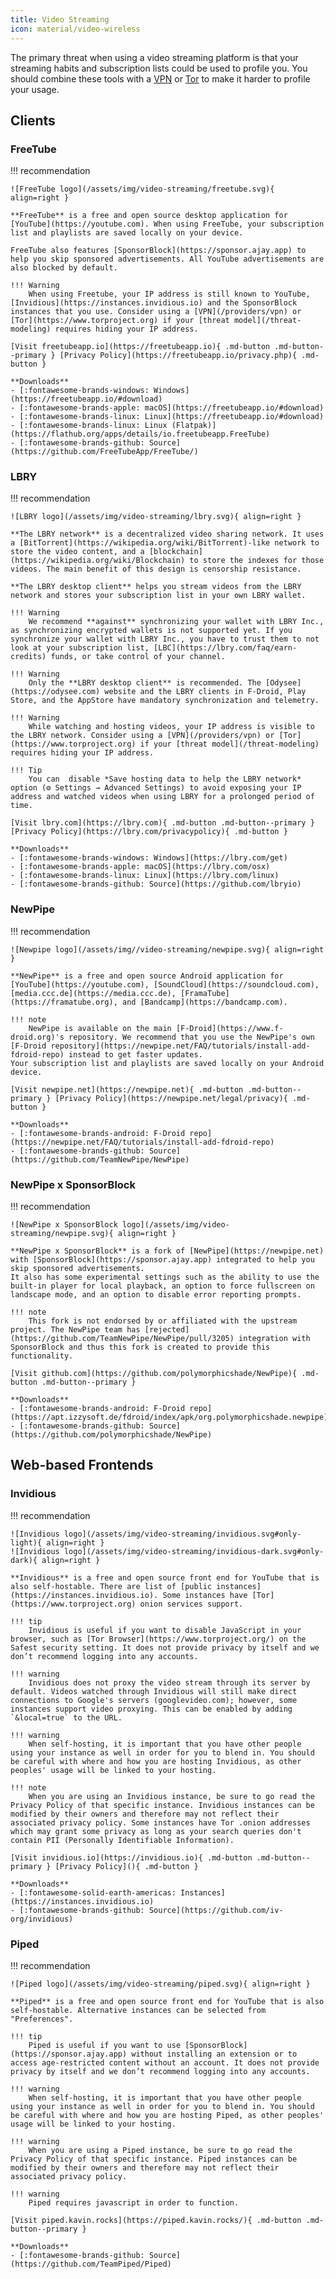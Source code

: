 ```yaml
---
title: Video Streaming
icon: material/video-wireless
---
```

The primary threat when using a video streaming platform is that your streaming habits and subscription lists could be used to profile you. You should combine these tools with a [VPN](/providers/vpn/) or [Tor](https://www.torproject.org/) to make it harder to profile your usage.

## Clients
###  FreeTube

!!! recommendation

    ![FreeTube logo](/assets/img/video-streaming/freetube.svg){ align=right }

    **FreeTube** is a free and open source desktop application for [YouTube](https://youtube.com). When using FreeTube, your subscription list and playlists are saved locally on your device.

    FreeTube also features [SponsorBlock](https://sponsor.ajay.app) to help you skip sponsored advertisements. All YouTube advertisements are also blocked by default.

    !!! Warning
        When using Freetube, your IP address is still known to YouTube, [Invidious](https://instances.invidious.io) and the SponsorBlock instances that you use. Consider using a [VPN](/providers/vpn) or [Tor](https://www.torproject.org) if your [threat model](/threat-modeling) requires hiding your IP address.

    [Visit freetubeapp.io](https://freetubeapp.io){ .md-button .md-button--primary } [Privacy Policy](https://freetubeapp.io/privacy.php){ .md-button }

    **Downloads**
    - [:fontawesome-brands-windows: Windows](https://freetubeapp.io/#download)
    - [:fontawesome-brands-apple: macOS](https://freetubeapp.io/#download)
    - [:fontawesome-brands-linux: Linux](https://freetubeapp.io/#download)
    - [:fontawesome-brands-linux: Linux (Flatpak)](https://flathub.org/apps/details/io.freetubeapp.FreeTube)
    - [:fontawesome-brands-github: Source](https://github.com/FreeTubeApp/FreeTube/)

### LBRY
!!! recommendation

    ![LBRY logo](/assets/img/video-streaming/lbry.svg){ align=right }

    **The LBRY network** is a decentralized video sharing network. It uses a [BitTorrent](https://wikipedia.org/wiki/BitTorrent)-like network to store the video content, and a [blockchain](https://wikipedia.org/wiki/Blockchain) to store the indexes for those videos. The main benefit of this design is censorship resistance.

    **The LBRY desktop client** helps you stream videos from the LBRY network and stores your subscription list in your own LBRY wallet.

    !!! Warning
        We recommend **against** synchronizing your wallet with LBRY Inc., as synchronizing encrypted wallets is not supported yet. If you synchronize your wallet with LBRY Inc., you have to trust them to not look at your subscription list, [LBC](https://lbry.com/faq/earn-credits) funds, or take control of your channel.

    !!! Warning
        Only the **LBRY desktop client** is recommended. The [Odysee](https://odysee.com) website and the LBRY clients in F-Droid, Play Store, and the AppStore have mandatory synchronization and telemetry.

    !!! Warning
        While watching and hosting videos, your IP address is visible to the LBRY network. Consider using a [VPN](/providers/vpn) or [Tor](https://www.torproject.org) if your [threat model](/threat-modeling) requires hiding your IP address.

    !!! Tip
        You can  disable *Save hosting data to help the LBRY network* option (⚙️ Settings → Advanced Settings) to avoid exposing your IP address and watched videos when using LBRY for a prolonged period of time.

    [Visit lbry.com](https://lbry.com){ .md-button .md-button--primary } [Privacy Policy](https://lbry.com/privacypolicy){ .md-button }

    **Downloads**
    - [:fontawesome-brands-windows: Windows](https://lbry.com/get)
    - [:fontawesome-brands-apple: macOS](https://lbry.com/osx)
    - [:fontawesome-brands-linux: Linux](https://lbry.com/linux)
    - [:fontawesome-brands-github: Source](https://github.com/lbryio)

### NewPipe
!!! recommendation

    ![Newpipe logo](/assets/img//video-streaming/newpipe.svg){ align=right }

    **NewPipe** is a free and open source Android application for [YouTube](https://youtube.com), [SoundCloud](https://soundcloud.com), [media.ccc.de](https://media.ccc.de), [FramaTube](https://framatube.org), and [Bandcamp](https://bandcamp.com).

    !!! note
        NewPipe is available on the main [F-Droid](https://www.f-droid.org)'s repository. We recommend that you use the NewPipe's own [F-Droid repository](https://newpipe.net/FAQ/tutorials/install-add-fdroid-repo) instead to get faster updates.
    Your subscription list and playlists are saved locally on your Android device.

    [Visit newpipe.net](https://newpipe.net){ .md-button .md-button--primary } [Privacy Policy](https://newpipe.net/legal/privacy){ .md-button }

    **Downloads**
    - [:fontawesome-brands-android: F-Droid repo](https://newpipe.net/FAQ/tutorials/install-add-fdroid-repo)
    - [:fontawesome-brands-github: Source](https://github.com/TeamNewPipe/NewPipe)

### NewPipe x SponsorBlock
!!! recommendation

    ![NewPipe x SponsorBlock logo](/assets/img/video-streaming/newpipe.svg){ align=right }

    **NewPipe x SponsorBlock** is a fork of [NewPipe](https://newpipe.net) with [SponsorBlock](https://sponsor.ajay.app) integrated to help you skip sponsored advertisements.
    It also has some experimental settings such as the ability to use the built-in player for local playback, an option to force fullscreen on landscape mode, and an option to disable error reporting prompts.

    !!! note
        This fork is not endorsed by or affiliated with the upstream project. The NewPipe team has [rejected](https://github.com/TeamNewPipe/NewPipe/pull/3205) integration with SponsorBlock and thus this fork is created to provide this functionality.

    [Visit github.com](https://github.com/polymorphicshade/NewPipe){ .md-button .md-button--primary }

    **Downloads**
    - [:fontawesome-brands-android: F-Droid repo](https://apt.izzysoft.de/fdroid/index/apk/org.polymorphicshade.newpipe)
    - [:fontawesome-brands-github: Source](https://github.com/polymorphicshade/NewPipe)

## Web-based Frontends
### Invidious
!!! recommendation

    ![Invidious logo](/assets/img/video-streaming/invidious.svg#only-light){ align=right }
    ![Invidious logo](/assets/img/video-streaming/invidious-dark.svg#only-dark){ align=right }

    **Invidious** is a free and open source front end for YouTube that is also self-hostable. There are list of [public instances](https://instances.invidious.io). Some instances have [Tor](https://www.torproject.org) onion services support.

    !!! tip
        Invidious is useful if you want to disable JavaScript in your browser, such as [Tor Browser](https://www.torproject.org/) on the Safest security setting. It does not provide privacy by itself and we don’t recommend logging into any accounts.

    !!! warning
        Invidious does not proxy the video stream through its server by default. Videos watched through Invidious will still make direct connections to Google's servers (googlevideo.com); however, some instances support video proxying. This can be enabled by adding `&local=true` to the URL.

    !!! warning
        When self-hosting, it is important that you have other people using your instance as well in order for you to blend in. You should be careful with where and how you are hosting Invidious, as other peoples' usage will be linked to your hosting.

    !!! note
        When you are using an Invidious instance, be sure to go read the Privacy Policy of that specific instance. Invidious instances can be modified by their owners and therefore may not reflect their associated privacy policy. Some instances have Tor .onion addresses which may grant some privacy as long as your search queries don't contain PII (Personally Identifiable Information).

    [Visit invidious.io](https://invidious.io){ .md-button .md-button--primary } [Privacy Policy](){ .md-button }

    **Downloads**
    - [:fontawesome-solid-earth-americas: Instances](https://instances.invidious.io)
    - [:fontawesome-brands-github: Source](https://github.com/iv-org/invidious)

### Piped
!!! recommendation

    ![Piped logo](/assets/img/video-streaming/piped.svg){ align=right }

    **Piped** is a free and open source front end for YouTube that is also self-hostable. Alternative instances can be selected from "Preferences".

    !!! tip
        Piped is useful if you want to use [SponsorBlock](https://sponsor.ajay.app) without installing an extension or to access age-restricted content without an account. It does not provide privacy by itself and we don’t recommend logging into any accounts.

    !!! warning
        When self-hosting, it is important that you have other people using your instance as well in order for you to blend in. You should be careful with where and how you are hosting Piped, as other peoples' usage will be linked to your hosting.

    !!! warning
        When you are using a Piped instance, be sure to go read the Privacy Policy of that specific instance. Piped instances can be modified by their owners and therefore may not reflect their associated privacy policy.

    !!! warning
        Piped requires javascript in order to function.

    [Visit piped.kavin.rocks](https://piped.kavin.rocks/){ .md-button .md-button--primary }

    **Downloads**
    - [:fontawesome-brands-github: Source](https://github.com/TeamPiped/Piped)
